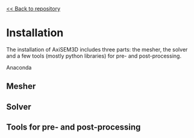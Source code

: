 [<< Back to repository](https://github.com/kuangdai/AxiSEM-3D)

# Installation

The installation of AxiSEM3D includes three parts: the mesher, the solver and a few tools (mostly python libraries) for pre- and post-processing. 

Anaconda 

## Mesher

## Solver

## Tools for pre- and post-processing
<!--stackedit_data:
eyJoaXN0b3J5IjpbNjMzMTgzNzhdfQ==
-->